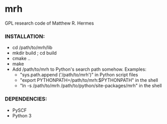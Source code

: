 # mrh
GPL research code of Matthew R. Hermes

### INSTALLATION:
- cd /path/to/mrh/lib
- mkdir build ; cd build
- cmake ..
- make
- Add /path/to/mrh to Python's search path somehow. Examples:
    * "sys.path.append ('/path/to/mrh')" in Python script files
    * "export PYTHONPATH=/path/to/mrh:$PYTHONPATH" in the shell
    * "ln -s /path/to/mrh /path/to/python/site-packages/mrh" in the shell

### DEPENDENCIES:
- PySCF
- Python 3


